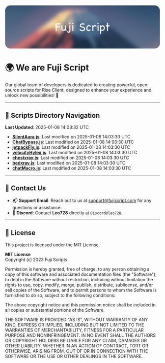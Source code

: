 ![Banner](.github/b.webp)

# 🌍 **We are Fuji Script**

Our global team of developers is dedicated to creating powerful, open-source scripts for Rise Client, designed to enhance your experience and unlock new possibilities! 🌟

---
<!-- SCRIPTS_NAVIGATION_START -->
## 📂 **Scripts Directory Navigation**

**Last Updated**: 2025-01-08 14:03:32 UTC

- **[SilentAura.js](scripts/SilentAura.js)**: Last modified on 2025-01-08 14:03:30 UTC
- **[ChatBypass.js](scripts/ChatBypass.js)**: Last modified on 2025-01-08 14:03:30 UTC
- **[jetpackFly.js](scripts/jetpackFly.js)**: Last modified on 2025-01-08 14:03:30 UTC
- **[velocityHylex.js](scripts/velocityHylex.js)**: Last modified on 2025-01-08 14:03:30 UTC
- **[chestxray.js](scripts/chestxray.js)**: Last modified on 2025-01-08 14:03:30 UTC
- **[bedxray.js](scripts/bedxray.js)**: Last modified on 2025-01-08 14:03:30 UTC
- **[chatMacro.js](scripts/chatMacro.js)**: Last modified on 2025-01-08 14:03:30 UTC

<!-- SCRIPTS_NAVIGATION_END -->

---

## 💬 **Contact Us**  
- 📬 **Support Email**: Reach out to us at [support@fujiscript.com](mailto:support@fujiscript.com) for any questions or assistance.  
- 💬 **Discord**: Contact **Leo728** directly at `Discord@leo728`.

---

## 📜 **License**

This project is licensed under the MIT License.  

**MIT License**  
Copyright (c) 2023 Fuji Scripts  

Permission is hereby granted, free of charge, to any person obtaining a copy of this software and associated documentation files (the "Software"), to deal in the Software without restriction, including without limitation the rights to use, copy, modify, merge, publish, distribute, sublicense, and/or sell copies of the Software, and to permit persons to whom the Software is furnished to do so, subject to the following conditions:  

The above copyright notice and this permission notice shall be included in all copies or substantial portions of the Software.  

THE SOFTWARE IS PROVIDED "AS IS", WITHOUT WARRANTY OF ANY KIND, EXPRESS OR IMPLIED, INCLUDING BUT NOT LIMITED TO THE WARRANTIES OF MERCHANTABILITY, FITNESS FOR A PARTICULAR PURPOSE AND NONINFRINGEMENT. IN NO EVENT SHALL THE AUTHORS OR COPYRIGHT HOLDERS BE LIABLE FOR ANY CLAIM, DAMAGES OR OTHER LIABILITY, WHETHER IN AN ACTION OF CONTRACT, TORT OR OTHERWISE, ARISING FROM, OUT OF OR IN CONNECTION WITH THE SOFTWARE OR THE USE OR OTHER DEALINGS IN THE SOFTWARE.  
